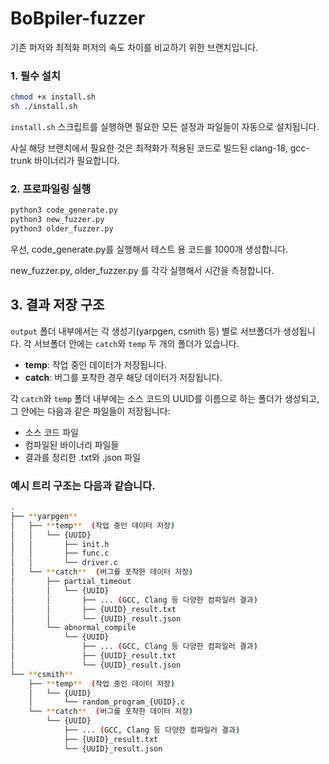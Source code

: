# BoBpiler-fuzzer

기존 퍼저와 최적화 퍼저의 속도 차이를 비교하기 위한 브랜치입니다.


### 1. 필수 설치

```bash
chmod +x install.sh
sh ./install.sh
```

`install.sh` 스크립트를 실행하면 필요한 모든 설정과 파일들이 자동으로 설치됩니다.

사실 해당 브랜치에서 필요한 것은 최적화가 적용된 코드로 빌드된 clang-18, gcc-trunk 바이너리가 필요합니다.


### 2. 프로파일링 실행

```bash
python3 code_generate.py
python3 new_fuzzer.py
python3 older_fuzzer.py
```
우선, code_generate.py를 실행해서 테스트 용 코드를 1000개 생성합니다.

new_fuzzer.py, older_fuzzer.py 를 각각 실행해서 시간을 측정합니다.

## 3. 결과 저장 구조

`output` 폴더 내부에서는 각 생성기(yarpgen, csmith 등) 별로 서브폴더가 생성됩니다. 각 서브폴더 안에는 `catch`와 `temp` 두 개의 폴더가 있습니다.

- **temp**: 작업 중인 데이터가 저장됩니다.
- **catch**: 버그를 포착한 경우 해당 데이터가 저장됩니다.

각 `catch`와 `temp` 폴더 내부에는 소스 코드의 UUID를 이름으로 하는 폴더가 생성되고, 그 안에는 다음과 같은 파일들이 저장됩니다:

- 소스 코드 파일
- 컴파일된 바이너리 파일들
- 결과를 정리한 .txt와 .json 파일

### 예시 트리 구조는 다음과 같습니다.

```bash
.
├── **yarpgen**
│   ├── **temp**  (작업 중인 데이터 저장)
│   │   └── {UUID}
│   │       ├── init.h
│   │       ├── func.c
│   │       └── driver.c
│   └── **catch**  (버그를 포착한 데이터 저장)
│       ├── partial_timeout
│       │   └── {UUID}
│       │       ├── ... (GCC, Clang 등 다양한 컴파일러 결과)
│       │       ├── {UUID}_result.txt
│       │       └── {UUID}_result.json
│       └── abnormal_compile
│           └── {UUID}
│               ├── ... (GCC, Clang 등 다양한 컴파일러 결과)
│               ├── {UUID}_result.txt
│               └── {UUID}_result.json
└── **csmith**
    ├── **temp**  (작업 중인 데이터 저장)
    │   └── {UUID}
    │       └── random_program_{UUID}.c
    └── **catch**  (버그를 포착한 데이터 저장)
        └── {UUID}
            ├── ... (GCC, Clang 등 다양한 컴파일러 결과)
            ├── {UUID}_result.txt
            └── {UUID}_result.json
```

